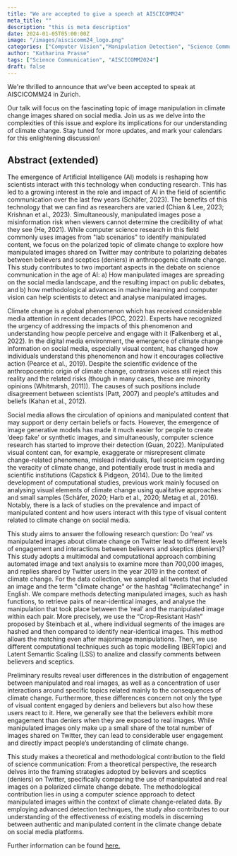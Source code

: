```yaml
---
title: "We are accepted to give a speech at AISCICOMM24"
meta_title: ""
description: "this is meta description"
date: 2024-01-05T05:00:00Z
image: "/images/aiscicomm24_logo.png"
categories: ["Computer Vision","Manipulation Detection", "Science Communication", "Text Analysis"]
author: "Katharina Prasse"
tags: ["Science Communication", "AISCICOMM2024"]
draft: false
---
```


We're thrilled to announce that we've been accepted to speak at AISCICOMM24 in Zurich. 

Our talk will focus on the fascinating topic of image manipulation in climate change images shared on social media. Join us as we delve into the complexities of this issue and explore its implications for our understanding of climate change. Stay tuned for more updates, and mark your calendars for this enlightening discussion!

<!--more-->

## Abstract (extended)

<div>
<p> The emergence of Artificial Intelligence (AI) models is reshaping how scientists interact with this
technology when conducting research. This has led to a growing interest in the role and impact of
AI in the field of scientific communication over the last few years (Schäfer, 2023). The benefits of
this technology that we can find as researchers are varied (Chian & Lee, 2023; Krishnan et al.,
2023). Simultaneously, manipulated images pose a misinformation risk when viewers cannot
determine the credibility of what they see (He, 2021). While computer science research in this field
commonly uses images from "lab scenarios" to identify manipulated content, we focus on the
polarized topic of climate change to explore how manipulated images shared on Twitter may
contribute to polarizing debates between believers and sceptics (deniers) in anthropogenic climate
change. This study contributes to two important aspects in the debate on science communication
in the age of AI: a&#41; How manipulated images are spreading on the social media landscape, and the
resulting impact on public debates, and b&#41; how methodological advances in machine learning and
computer vision can help scientists to detect and analyse manipulated images.</p> 

<p> Climate change is a global phenomenon which has received considerable media attention in recent
decades (IPCC, 2022). Experts have recognized the urgency of addressing the impacts of this
phenomenon and understanding how people perceive and engage with it (Falkenberg et al., 2022).
In the digital media environment, the emergence of climate change information on social media,
especially visual content, has changed how individuals understand this phenomenon and how it
encourages collective action (Pearce et al., 2019). Despite the scientific evidence of the
anthropocentric origin of climate change, contrarian voices still reject this reality and the related
risks &#40;though in many cases, these are minority opinions (Whitmarsh, 2011)&#41;. The causes of such
positions include disagreement between scientists (Patt, 2007) and people's attitudes and beliefs
(Kahan et al., 2012).</p> 

<p> Social media allows the circulation of opinions and manipulated content that may support or deny
certain beliefs or facts. However, the emergence of image generative models has made it much
easier for people to create ‘deep fake’ or synthetic images, and simultaneously, computer science
research has started to improve their detection (Guan, 2022). Manipulated visual content can, for
example, exaggerate or misrepresent climate change-related phenomena, mislead individuals, fuel
scepticism regarding the veracity of climate change, and potentially erode trust in media and
scientific institutions (Capstick & Pidgeon, 2014). Due to the limited development of
computational studies, previous work mainly focused on analysing visual elements of climate
change using qualitative approaches and small samples (Schäfer, 2020; Harb et al., 2020; Metag et
al., 2016). Notably, there is a lack of studies on the prevalence and impact of manipulated content
and how users interact with this type of visual content related to climate change on social media.</p> 

<p> This study aims to answer the following research question: Do ‘real’ vs manipulated images about
climate change on Twitter lead to different levels of engagement and interactions between believers
and skeptics (deniers)? This study adopts a multimodal and computational approach combining
automated image and text analysis to examine more than 700,000 images, and replies shared by
Twitter users in the year 2019 in the context of climate change. For the data collection, we sampled
all tweets that included an image and the term "climate change" or the hashtag "#climatechange"
in English. We compare methods detecting manipulated images, such as hash functions, to retrieve
pairs of near-identical images, and analyse the manipulation that took place between the ‘real’ and
the manipulated image within each pair. More precisely, we use the “Crop-Resistant Hash”
proposed by Steinbach et al., where individual segments of the images are hashed and then
compared to identify near-identical images. This method allows the matching even after majorimage manipulations. Then, we use different computational techniques such as topic modelling
(BERTopic) and Latent Semantic Scaling (LSS) to analize and classify comments between believers
and sceptics.</p> 

<p> Preliminary results reveal user differences in the distribution of engagement between manipulated
and real images, as well as a concentration of user interactions around specific topics related mainly
to the consequences of climate change. Furthermore, these differences concern not only the type
of visual content engaged by deniers and believers but also how these users react to it. Here, we
generally see that the believers exhibit more engagement than deniers when they are exposed to
real images. While manipulated images only make up a small share of the total number of images
shared on Twitter, they can lead to considerable user engagement and directly impact people’s
understanding of climate change.</p> 

<p> This study makes a theoretical and methodological contribution to the field of science
communication: From a theoretical perspective, the research delves into the framing strategies
adopted by believers and sceptics (deniers) on Twitter, specifically comparing the use of
manipulated and real images on a polarized climate change debate. The methodological
contribution lies in using a computer science approach to detect manipulated images within the
context of climate change-related data. By employing advanced detection techniques, the study also
contributes to our understanding of the effectiveness of existing models in discerning between
authentic and manipulated content in the climate change debate on social media platforms. </p>

</div>

Further information can be found <a class="link" href= "https://ikmz.uzh.ch/en/aiscicomm24">here.</a>
